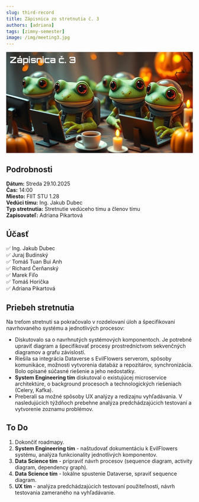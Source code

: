 ```yaml
---
slug: third-record
title: Zápisnica zo stretnutia č. 3
authors: [adriana]
tags: [zimny-semester]
image: /img/meeting3.jpg
---
```


![Meeting 3](/img/meeting3.JPG)

<!-- truncate -->

## Podrobnosti

**Dátum:** Streda 29.10.2025  
**Čas:** 14:00  
**Miesto:** FIIT STU 1.28  
**Vedúci tímu:** Ing. Jakub Dubec  
**Typ stretnutia:** Stretnutie vedúceho tímu a členov tímu  
**Zapisovateľ:** Adriana Pikartová


## Účasť
✅ Ing. Jakub Dubec  
✅ Juraj Budinský  
✅ Tomáš Tuan Bui Anh  
✅ Richard Čerňanský  
✅ Marek Fiľo  
✅ Tomáš Horička  
✅ Adriana Pikartová  


## Priebeh stretnutia
Na treťom stretnutí sa pokračovalo v rozdelovaní úloh a špecifikovaní navrhovaného systému a jednotlivých procesov:

- Diskutovalo sa o navrhnutých systémových komponentoch. Je potrebné upraviť diagram a špecifikovať procesy prostredníctvom sekvenčných diagramov a grafu závislostí.
- Riešila sa integrácia Dataverse s EvilFlowers serverom, spôsoby komunikáce, možnosti vytvorenia databáz a repozitárov, synchronizácia. Bolo opísané súčasné riešenie a jeho nedostatky.
- **System Engineering tím** diskutoval o existujúcej microservice architektúre, o background procesoch a technologických riešeniach (Celery, Kafka).
- Preberali sa možné spôsoby UX analýzy a redizajnu vyhľadávania. V nasledujúcich týždňoch prebehne analýza predchádzajúcich testovaní a vytvorenie zoznamu problémov.


## To Do
1. Dokončiť roadmapy.
2. **System Engineering tím** - naštudovať dokumentáciu k EvilFlowers systému, analýza funkcionality jednotlivých komponentov.
3. **Data Science tím** - pripraviť návrh procesov (sequence diagram, activity diagram, dependency graph).
4. **Data Science tím** - lokálne spustenie Dataverse, spraviť sequence diagram.
5. **UX tím** - analýza predchádzajúcich testovaní použiteľnosti, návrh testovania zameraného na vyhľadávanie.
